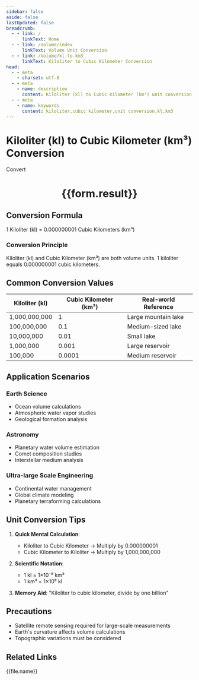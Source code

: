 ```yaml
---
sidebar: false
aside: false
lastUpdated: false
breadcrumb:
  - - link: /
      linkText: Home
  - - link: /Volume/index
      linkText: Volume Unit Conversion
  - - link: /Volume/kl-to-km3
      linkText: Kiloliter to Cubic Kilometer Conversion
head:
  - - meta
    - charset: utf-8
  - - meta
    - name: description
      content: Kiloliter (kl) to Cubic Kilometer (km³) unit conversion tool. 1 kiloliter equals 0.000000001 cubic kilometers.
  - - meta
    - name: keywords
      content: kiloliter,cubic kilometer,unit conversion,kl,km3
---
```


# Kiloliter (kl) to Cubic Kilometer (km³) Conversion

<script setup>
import { onMounted, reactive, inject ,ref  } from 'vue'
import { NButton,NForm ,NFormItem,NInput,NInputNumber,NSelect,NCard,useMessage ,NGrid ,NGi } from 'naive-ui'
import { defineClientComponent } from 'vitepress'
import { Volume } from '../files';

const convert = inject('convert')
const formRef = ref(null);
const rules = {
  number:{
    required: true,
    type: 'number',
    trigger: "blur"
  }
}
const form = reactive({
  number:null,
  result:'',
  title:'Kiloliter (kl) to Cubic Kilometer (km³) Conversion'
})

const convertHandler = (e) => {
  e.preventDefault();
  formRef.value?.validate((errors)=>{
    if (!errors) {
      form.result = `${form.number} kl = ${convert(form.number).from('kl').to('km3')} km³`
    }
  })
}
</script>

<n-form size="large" :model="form" ref='formRef' :rules="rules">
  <n-form-item label="Value" path="number">
    <n-input-number size="large" style="width:100%" :min="0" v-model:value="form.number" placeholder="Enter kiloliter value" />
  </n-form-item>
  <n-form-item>
    <n-button type="info" style="width:100%" @click="convertHandler">Convert</n-button>
  </n-form-item>
</n-form>
<n-card embedded :bordered="false" hoverable>
  <div style="text-align:center">
    <h1>{{form.result}}</h1>
  </div>
</n-card>

## Conversion Formula
1 Kiloliter (kl) = 0.000000001 Cubic Kilometers (km³)

### Conversion Principle
Kiloliter (kl) and Cubic Kilometer (km³) are both volume units. 1 kiloliter equals 0.000000001 cubic kilometers.

## Common Conversion Values
| Kiloliter (kl) | Cubic Kilometer (km³) | Real-world Reference                 |
|-----------------|----------------------|--------------------------------------|
| 1,000,000,000   | 1                    | Large mountain lake                  |
| 100,000,000     | 0.1                  | Medium-sized lake                    |
| 10,000,000      | 0.01                 | Small lake                           |
| 1,000,000       | 0.001                | Large reservoir                      |
| 100,000         | 0.0001               | Medium reservoir                     |

## Application Scenarios
### Earth Science
- Ocean volume calculations
- Atmospheric water vapor studies
- Geological formation analysis

### Astronomy
- Planetary water volume estimation
- Comet composition studies
- Interstellar medium analysis

### Ultra-large Scale Engineering
- Continental water management
- Global climate modeling
- Planetary terraforming calculations

## Unit Conversion Tips
1. **Quick Mental Calculation**:
   - Kiloliter to Cubic Kilometer → Multiply by 0.000000001
   - Cubic Kilometer to Kiloliter → Multiply by 1,000,000,000

2. **Scientific Notation**:
   - 1 kl = 1×10⁻⁹ km³
   - 1 km³ = 1×10⁹ kl

3. **Memory Aid**:
   "Kiloliter to cubic kilometer, divide by one billion"

## Precautions
- Satellite remote sensing required for large-scale measurements
- Earth's curvature affects volume calculations
- Topographic variations must be considered

## Related Links
<n-grid x-gap="12" :cols="2">
  <n-gi v-for="(file, index) in Volume" :key="index">
    <n-button
      text
      tag="a"
      :href="file.path"
      type="info"
    >
      {{file.name}}
    </n-button>
  </n-gi>
</n-grid>